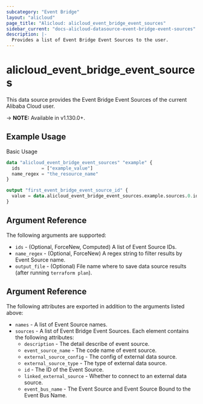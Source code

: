 ```yaml
---
subcategory: "Event Bridge"
layout: "alicloud"
page_title: "Alicloud: alicloud_event_bridge_event_sources"
sidebar_current: "docs-alicloud-datasource-event-bridge-event-sources"
description: |-
  Provides a list of Event Bridge Event Sources to the user.
---
```


# alicloud\_event\_bridge\_event\_sources

This data source provides the Event Bridge Event Sources of the current Alibaba Cloud user.

-> **NOTE:** Available in v1.130.0+.

## Example Usage

Basic Usage

```terraform
data "alicloud_event_bridge_event_sources" "example" {
  ids        = ["example_value"]
  name_regex = "the_resource_name"
}

output "first_event_bridge_event_source_id" {
  value = data.alicloud_event_bridge_event_sources.example.sources.0.id
}
```

## Argument Reference

The following arguments are supported:

* `ids` - (Optional, ForceNew, Computed)  A list of Event Source IDs.
* `name_regex` - (Optional, ForceNew) A regex string to filter results by Event Source name.
* `output_file` - (Optional) File name where to save data source results (after running `terraform plan`).

## Argument Reference

The following attributes are exported in addition to the arguments listed above:

* `names` - A list of Event Source names.
* `sources` - A list of Event Bridge Event Sources. Each element contains the following attributes:
	* `description` - The detail describe of event source.
	* `event_source_name` - The code name of event source.
	* `external_source_config` - The config of external data source.
	* `external_source_type` - The type of external data source.
	* `id` - The ID of the Event Source.
	* `linked_external_source` - Whether to connect to an external data source.
	* `event_bus_name` - The Event Source and Event Source Bound to the Event Bus Name.